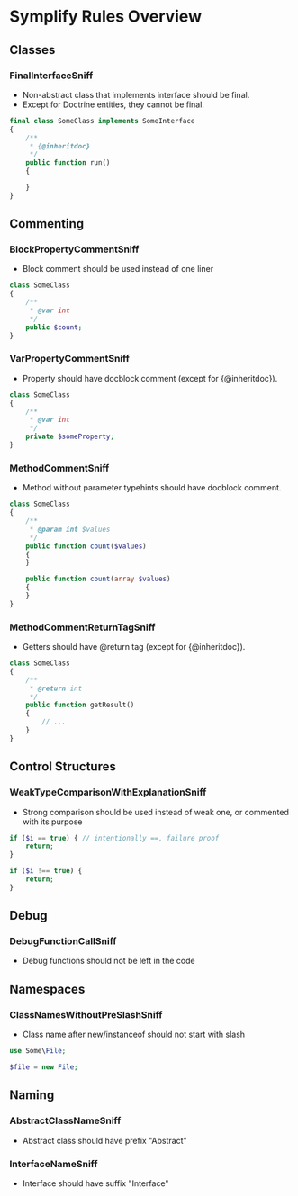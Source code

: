 # Symplify Rules Overview

## Classes


### FinalInterfaceSniff

- Non-abstract class that implements interface should be final.
- Except for Doctrine entities, they cannot be final.

```php
final class SomeClass implements SomeInterface
{
	/**
	 * {@inheritdoc}
	 */
	public function run()
	{

	}
}
```


## Commenting


### BlockPropertyCommentSniff

- Block comment should be used instead of one liner

```php
class SomeClass
{
	/**
	 * @var int
	 */
	public $count;
}
```


### VarPropertyCommentSniff

- Property should have docblock comment (except for {@inheritdoc}).
 
```php
class SomeClass
{
	/**
	 * @var int
	 */
	private $someProperty;
}
```

### MethodCommentSniff

- Method without parameter typehints should have docblock comment.

```php
class SomeClass
{
	/**
	 * @param int $values
	 */
	public function count($values)
	{
	}

    public function count(array $values)
    {
    }
}
```

### MethodCommentReturnTagSniff

- Getters should have @return tag (except for {@inheritdoc}).

```php
class SomeClass
{
	/**
	 * @return int
	 */
	public function getResult()
	{
		// ...
	}
}
```


## Control Structures


### WeakTypeComparisonWithExplanationSniff

- Strong comparison should be used instead of weak one, or commented with its purpose

```php
if ($i == true) { // intentionally ==, failure proof
	return;
}

if ($i !== true) {
	return;
}
```


## Debug


### DebugFunctionCallSniff

- Debug functions should not be left in the code


## Namespaces


### ClassNamesWithoutPreSlashSniff

- Class name after new/instanceof should not start with slash

```php
use Some\File;

$file = new File;
```


## Naming


### AbstractClassNameSniff

- Abstract class should have prefix "Abstract"


### InterfaceNameSniff

- Interface should have suffix "Interface"

